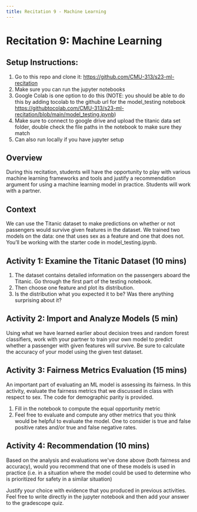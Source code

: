 ```yaml
---
title: Recitation 9 - Machine Learning
---
```



# Recitation 9:  Machine Learning


## Setup Instructions: 
1. Go to this repo and clone it: https://github.com/CMU-313/s23-ml-recitation
2. Make sure you can run the jupyter notebooks 
1. Google Colab is one option to do this (NOTE: you should be able to do this by adding tocolab to the github url for the model_testing notebook https://githubtocolab.com/CMU-313/s23-ml-recitation/blob/main/model_testing.ipynb)
1. Make sure to connect to google drive and upload the titanic data set folder, double check the file paths in the notebook to make sure they match
2. Can also run locally if you have jupyter setup


## Overview
During this recitation, students will have the opportunity to play with various machine learning frameworks and tools and justify a recommendation argument for using a machine learning model in practice. Students will work with a partner.


## Context
We can use the Titanic dataset to make predictions on whether or not passengers would survive given features in the dataset. We trained two models on the data: one that uses sex as a feature and one that does not. You’ll be working with the starter code in model_testing.ipynb.


## Activity 1: Examine the Titanic Dataset (10 mins)
1. The dataset contains detailed information on the passengers aboard the Titanic. Go through the first part of the testing notebook.
2. Then choose one feature and plot its distribution.
1. Is the distribution what you expected it to be? Was there anything surprising about it?


## Activity 2: Import and Analyze Models (5 min)
Using what we have learned earlier about decision trees and random forest classifiers, work with your partner to train your own model to predict whether a passenger with given features will survive. Be sure to calculate the accuracy of your model using the given test dataset. 


## Activity 3: Fairness Metrics Evaluation (15 mins)
An important part of evaluating an ML model is assessing its fairness. In this activity, evaluate the fairness metrics that we discussed in class with respect to sex. The code for demographic parity is provided.
1. Fill in the notebook to compute the equal opportunity metric
2. Feel free to evaluate and compute any other metrics that you think would be helpful to evaluate the model. One to consider is true and false positive rates and/or true and false negative rates.


## Activity 4: Recommendation (10 mins)
Based on the analysis and evaluations we've done above (both fairness and accuracy), would you recommend that one of these models is used in practice (i.e. in a situation where the model could be used to determine who is prioritized for safety in a similar situation)


Justify your choice with evidence that you produced in previous activities. Feel free to write directly in the jupyter notebook and then add your answer to the gradescope quiz.